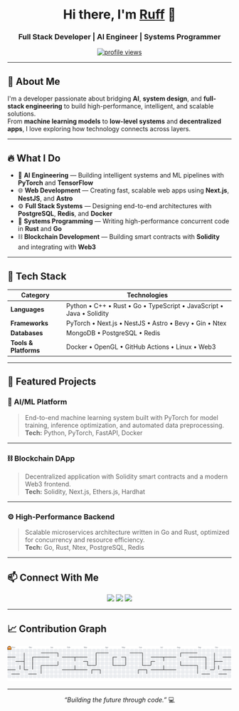 <!-- Profile Header -->
<h1 align="center">Hi there, I'm <a href="https://github.com/rufflogix">Ruff</a> 👋</h1>
<h3 align="center">Full Stack Developer | AI Engineer | Systems Programmer</h3>

<p align="center">
  <a href="https://github.com/rufflogix">
    <img src="https://komarev.com/ghpvc/?username=rufflogix&color=brightgreen&style=flat-square" alt="profile views" />
  </a>
</p>

---

## 🚀 About Me

I'm a developer passionate about bridging **AI**, **system design**, and **full-stack engineering** to build high-performance, intelligent, and scalable solutions.  
From **machine learning models** to **low-level systems** and **decentralized apps**, I love exploring how technology connects across layers.

---

## 🔥 What I Do

- 🤖 **AI Engineering** — Building intelligent systems and ML pipelines with **PyTorch** and **TensorFlow**
- 🌐 **Web Development** — Creating fast, scalable web apps using **Next.js**, **NestJS**, and **Astro**
- ⚙️ **Full Stack Systems** — Designing end-to-end architectures with **PostgreSQL**, **Redis**, and **Docker**
- 🦀 **Systems Programming** — Writing high-performance concurrent code in **Rust** and **Go**
- ⛓️ **Blockchain Development** — Building smart contracts with **Solidity** and integrating with **Web3**

---

## 🧠 Tech Stack

| Category | Technologies |
|-----------|---------------|
| **Languages** | Python • C++ • Rust • Go • TypeScript • JavaScript • Java • Solidity |
| **Frameworks** | PyTorch • Next.js • NestJS • Astro • Bevy • Gin • Ntex |
| **Databases** | MongoDB • PostgreSQL • Redis |
| **Tools & Platforms** | Docker • OpenGL • GitHub Actions • Linux • Web3 |

---

## 🧩 Featured Projects

### 🧠 AI/ML Platform
> End-to-end machine learning system built with PyTorch for model training, inference optimization, and automated data preprocessing.  
**Tech:** Python, PyTorch, FastAPI, Docker

---

### ⛓️ Blockchain DApp
> Decentralized application with Solidity smart contracts and a modern Web3 frontend.  
**Tech:** Solidity, Next.js, Ethers.js, Hardhat

---

### ⚙️ High-Performance Backend
> Scalable microservices architecture written in Go and Rust, optimized for concurrency and resource efficiency.  
**Tech:** Go, Rust, Ntex, PostgreSQL, Redis

---

## 📫 Connect With Me

<p align="center">
  <a href="https://github.com/rufflogix"><img src="https://img.shields.io/badge/GitHub-100000?style=for-the-badge&logo=github&logoColor=white"/></a>
  <a href="mailto:"><img src="https://img.shields.io/badge/Email-0078D4?style=for-the-badge&logo=gmail&logoColor=white"/></a>
  <a href="#"><img src="https://img.shields.io/badge/Portfolio-1DA1F2?style=for-the-badge&logo=vercel&logoColor=white"/></a>
</p>

---

## 📈 Contribution Graph

<picture>
  <source media="(prefers-color-scheme: dark)" srcset="https://raw.githubusercontent.com/rufflogix/rufflogix/output/pacman-contribution-graph-dark.svg">
  <source media="(prefers-color-scheme: light)" srcset="https://raw.githubusercontent.com/rufflogix/rufflogix/output/pacman-contribution-graph.svg">
  <img alt="pacman contribution graph" src="https://raw.githubusercontent.com/rufflogix/rufflogix/output/pacman-contribution-graph.svg">
</picture>

---

<p align="center">
  <em>“Building the future through code.”</em> 💻
</p>
